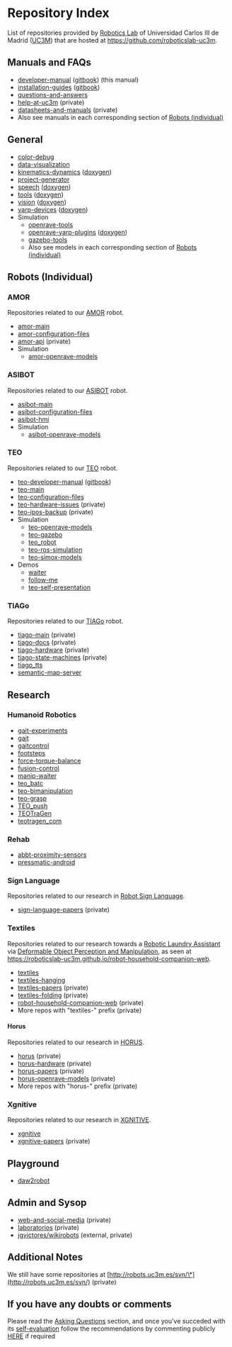 # Repository Index

List of repositories provided by [Robotics Lab](http://roboticslab.uc3m.es) of Universidad Carlos III de Madrid ([UC3M](http://uc3m.es)) that are hosted at <https://github.com/roboticslab-uc3m>.

## Manuals and FAQs

- [developer-manual](https://github.com/roboticslab-uc3m/developer-manual) ([gitbook](http://robots.uc3m.es/gitbook-developer-manual)) (this manual)
- [installation-guides](https://github.com/roboticslab-uc3m/installation-guides) ([gitbook](http://robots.uc3m.es/gitbook-installation-guides))
- [questions-and-answers](https://github.com/roboticslab-uc3m/questions-and-answers)
- [help-at-uc3m](https://github.com/roboticslab-uc3m/help-at-uc3m) (private)
- [datasheets-and-manuals](https://github.com/roboticslab-uc3m/datasheets-and-manuals) (private)
- Also see manuals in each corresponding section of [Robots (individual)](#robots-individual)

## General

- [color-debug](https://github.com/roboticslab-uc3m/color-debug)
- [data-visualization](https://github.com/roboticslab-uc3m/data-visualization)
- [kinematics-dynamics](https://github.com/roboticslab-uc3m/kinematics-dynamics) ([doxygen](http://robots.uc3m.es/dox-kinematics-dynamics))
- [project-generator](https://github.com/roboticslab-uc3m/project-generator)
- [speech](https://github.com/roboticslab-uc3m/speech) ([doxygen](http://robots.uc3m.es/dox-speech))
- [tools](https://github.com/roboticslab-uc3m/tools) ([doxygen](http://robots.uc3m.es/dox-tools))
- [vision](https://github.com/roboticslab-uc3m/vision) ([doxygen](http://robots.uc3m.es/dox-vision))
- [yarp-devices](https://github.com/roboticslab-uc3m/yarp-devices) ([doxygen](http://robots.uc3m.es/dox-yarp-devices))
- Simulation
  - [openrave-tools](https://github.com/roboticslab-uc3m/openrave-tools)
  - [openrave-yarp-plugins](https://github.com/roboticslab-uc3m/openrave-yarp-plugins) ([doxygen](http://robots.uc3m.es/dox-openrave-yarp-plugins))
  - [gazebo-tools](https://github.com/roboticslab-uc3m/gazebo-tools)
  - Also see models in each corresponding section of [Robots (individual)](#robots-individual)

## Robots (Individual)

### AMOR

Repositories related to our [AMOR](http://roboticslab.uc3m.es/roboticslab/robot/amor) robot.

- [amor-main](https://github.com/roboticslab-uc3m/amor-main)
- [amor-configuration-files](https://github.com/roboticslab-uc3m/amor-configuration-files)
- [amor-api](https://github.com/roboticslab-uc3m/amor-api) (private)
- Simulation
  - [amor-openrave-models](https://github.com/roboticslab-uc3m/amor-openrave-models)

### ASIBOT

Repositories related to our [ASIBOT](http://roboticslab.uc3m.es/roboticslab/robot/asibot) robot.

- [asibot-main](https://github.com/roboticslab-uc3m/asibot-main)
- [asibot-configuration-files](https://github.com/roboticslab-uc3m/asibot-configuration-files)
- [asibot-hmi](https://github.com/roboticslab-uc3m/asibot-hmi)
- Simulation
  - [asibot-openrave-models](https://github.com/roboticslab-uc3m/asibot-openrave-models)

### TEO

Repositories related to our [TEO](http://roboticslab.uc3m.es/roboticslab/robot/teo-humanoid) robot.

- [teo-developer-manual](https://github.com/roboticslab-uc3m/teo-developer-manual) ([gitbook](http://robots.uc3m.es/gitbook-teo-developer-manual))
- [teo-main](https://github.com/roboticslab-uc3m/teo-main)
- [teo-configuration-files](https://github.com/roboticslab-uc3m/teo-configuration-files)
- [teo-hardware-issues](https://github.com/roboticslab-uc3m/teo-hardware-issues) (private)
- [teo-ipos-backup](https://github.com/roboticslab-uc3m/teo-ipos-backup) (private)
- Simulation
  - [teo-openrave-models](https://github.com/roboticslab-uc3m/teo-openrave-models)
  - [teo-gazebo](https://github.com/roboticslab-uc3m/teo-gazebo)
  - [teo_robot](https://github.com/roboticslab-uc3m/teo_robot)
  - [teo-ros-simulation](https://github.com/roboticslab-uc3m/teo-ros-simulation)
  - [teo-simox-models](https://github.com/roboticslab-uc3m/teo-simox-models)
- Demos
  - [waiter](https://github.com/roboticslab-uc3m/waiter)
  - [follow-me](https://github.com/roboticslab-uc3m/follow-me)
  - [teo-self-presentation](https://github.com/roboticslab-uc3m/teo-self-presentation)

### TIAGo

Repositories related to our [TIAGo](http://roboticslab.uc3m.es/roboticslab/robot/tiago) robot.

- [tiago-main](https://github.com/roboticslab-uc3m/tiago-main) (private)
- [tiago-docs](https://github.com/roboticslab-uc3m/tiago-docs) (private)
- [tiago-hardware](https://github.com/roboticslab-uc3m/tiago-hardware) (private)
- [tiago-state-machines](https://github.com/roboticslab-uc3m/tiago-state-machines) (private)
- [tiago_tts](https://github.com/roboticslab-uc3m/tiago_tts)
- [semantic-map-server](https://github.com/roboticslab-uc3m/semantic-map-server)

## Research

### Humanoid Robotics

- [gait-experiments](https://github.com/roboticslab-uc3m/gait-experiments)
- [gait](https://github.com/roboticslab-uc3m/gait)
- [gaitcontrol](https://github.com/roboticslab-uc3m/gaitcontrol)
- [footsteps](https://github.com/roboticslab-uc3m/footsteps)
- [force-torque-balance](https://github.com/roboticslab-uc3m/force-torque-balance)
- [fusion-control](https://github.com/roboticslab-uc3m/fusion-control)
- [manip-waiter](https://github.com/roboticslab-uc3m/manip-waiter)
- [teo_batc](https://github.com/roboticslab-uc3m/teo_batc)
- [teo-bimanipulation](https://github.com/roboticslab-uc3m/teo-bimanipulation)
- [teo-grasp](https://github.com/roboticslab-uc3m/teo-grasp)
- [TEO_push](https://github.com/roboticslab-uc3m/TEO_push)
- [TEOTraGen](https://github.com/roboticslab-uc3m/TEOTraGen)
- [teotragen_com](https://github.com/roboticslab-uc3m/teotragen_com)

### Rehab

- [abbt-proximity-sensors](https://github.com/roboticslab-uc3m/abbt-proximity-sensors)
- [pressmatic-android](https://github.com/roboticslab-uc3m/pressmatic-android)

### Sign Language

Repositories related to our research in [Robot Sign Language](http://roboticslab.uc3m.es/roboticslab/robottypeandapp/robot-sign-language).

- [sign-language-papers](https://github.com/roboticslab-uc3m/sign-language-papers) (private)

### Textiles

Repositories related to our research towards a [Robotic Laundry Assistant](http://roboticslab.uc3m.es/roboticslab/robottypeandapp/robotic-laundry-assistant) via [Deformable Object Perception and Manipulation](http://roboticslab.uc3m.es/roboticslab/researchtopic/deformable-object-perception-and-manipulation), as seen at <https://roboticslab-uc3m.github.io/robot-household-companion-web>.

- [textiles](https://github.com/roboticslab-uc3m/textiles)
- [textiles-hanging](https://github.com/roboticslab-uc3m/textiles-hanging)
- [textiles-papers](https://github.com/roboticslab-uc3m/textiles-papers) (private)
- [textiles-folding](https://github.com/roboticslab-uc3m/textiles-folding) (private)
- [robot-household-companion-web](https://github.com/roboticslab-uc3m/robot-household-companion-web) (private)
- More repos with "textiles-" prefix (private)

#### Horus

Repositories related to our research in [HORUS](http://roboticslab.uc3m.es/roboticslab/project/horus).

- [horus](https://github.com/roboticslab-uc3m/horus) (private)
- [horus-hardware](https://github.com/roboticslab-uc3m/horus-hardware) (private)
- [horus-papers](https://github.com/roboticslab-uc3m/horus-papers) (private)
- [horus-openrave-models](https://github.com/roboticslab-uc3m/horus-openrave-models) (private)
- More repos with "horus-" prefix (private)

### Xgnitive

Repositories related to our research in [XGNITIVE](http://roboticslab.uc3m.es/roboticslab/robottypeandapp/xgnitive).

- [xgnitive](https://github.com/roboticslab-uc3m/xgnitive)
- [xgnitive-papers](https://github.com/roboticslab-uc3m/xgnitive-papers) (private)

## Playground

- [daw2robot](https://github.com/roboticslab-uc3m/daw2robot)

## Admin and Sysop

- [web-and-social-media](https://github.com/roboticslab-uc3m/web-and-social-media) (private)
- [laboratorios](https://github.com/roboticslab-uc3m/laboratorios) (private)
- [jgvictores/wikirobots](https://github.com/jgvictores/wikirobots) (external, private)

## Additional Notes

We still have some repositories at [http://robots.uc3m.es/svn/\*](http://robots.uc3m.es/svn/) (private)

## If you have any doubts or comments

Please read the [Asking Questions](asking-questions.md) section, and once you've succeded with its [self-evaluation](asking-questions.md#self-evaluation-time) follow the recommendations by commenting publicly [HERE](https://github.com/roboticslab-uc3m/developer-manual/issues/new) if required
